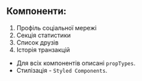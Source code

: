 ## Компоненти:

1. Профіль соціальної мережі
2. Секція статистики
3. Список друзів
4. Історія транзакцій

- Для всіх компонентів описані `propTypes`.
- Стилізація - `Styled Components`.
